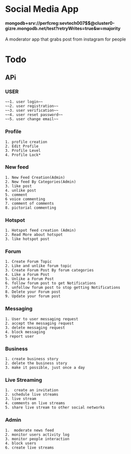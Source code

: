 # Social Media App

#### mongodb+srv://perfcreg:sevtech007$$@cluster0-gizre.mongodb.net/test?retryWrites=true&w=majority

A moderator app that grabs post from instagram for people

# Todo

   ## APi

### USER
	~~1. user login~~
	~~2. user registration~~
	~~3. user verification~~
	~~4. user reset password~~
	~~5. user change email~~

### Profile
	1. profile creation
	2. Edit Profile
	3. Profile Level
	4. Profile Lock*

### New feed
	1. New Feed Creation(Admin)
	2. New feed By Categories(Admin)
	3. like post
	4. unlike post
	5. comment
	6 voice commenting
	7. comment of comments
	8. pictorial commenting

### Hotspot
	1. Hotspot feed creation (Admin)
	2. Read More about hotspot
	3. like hotspot post

### Forum 
	1. Create Forum Topic
	2. Like and unlike forum topic
	3. Create Forum Post By forum categories
	4. Like a Forum Post
	5. Unlike a Forum Post
	6. follow forum post to get Notifications
	7. unfollow forum post to stop getting Notifications
	8. Delete your Forum post	
	9. Update your forum post
### Messaging
	1. User to user messaging request
	2. accept the messaging request
	3. delete messaging request
	4. block messaging
	5 report user

### Business
	1. create business story
	2. delete the business story
	3. make it possible, just once a day

### Live Streaming
	1.  create an invitation
	2. schedule live streams
	3. live stream
	4. comments on live streams
	5. share live stream to other social networks

### Admin
	1.  moderate news feed
	2. monitor users activity log
	3. monitor people interaction
	4. block users
	6. create live streams